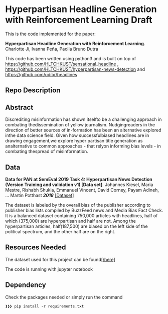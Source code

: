 # Hyperpartisan Headline Generation with Reinforcement Learning Draft


This is the code implemented for the paper:

**Hyperpartisan Headline Generation with Reinforcement Learning**. Charlotte Ji, Ivanna Peña, Paolla Bruno Dutra 

This code has been written using python3 and is built on top of https://github.com/HLTCHKUST/sensational_headline , https://github.com/HLTCHKUST/hyperpartisan-news-detection and https://github.com/udibr/headlines

## Repo Description


## Abstract
Discrediting misinformation has shown itselfto be a challenging approach in combating thedissemination of yellow journalism.  Nudgingreaders in the direction of better sources of in-formation has been an alternative explored inthe data science field.   Given how successfulbiased headlines are in drawing engagement,we explore hyper partisan title generation as analternative to common approaches - that relyon  informing  bias  levels  -  in  combating  thespread of misinformation.

## Data
**Data for PAN at SemEval 2019 Task 4: Hyperpartisan News Detection (Version Training and validation v1) [Data set]**. Johannes Kiesel, Maria Mestre, Rishabh Shukla, Emmanuel Vincent, David Corney, Payam Adineh, … Martin Potthast ***2018*** [[Dataset]](http://doi.org/10.5281/zenodo.1489920)

The dataset is labeled by the overall bias of the publisher according to publisher bias lists compiled by BuzzFeed news and Media Bias Fact Check. It is a balanced dataset containing 750,000 articles with headlines, half of which (375,000) are hyperpartisan and half are not. Among the hyperpartisan articles, half(187,500) are biased on the left side of the political spectrum, and the other half are on the right. 

## Resources Needed
The dataset used for this project can be found[[/here]](https://drive.google.com/open?id=1JgxOrtXKKhwj1hNRHnUDQoWCJXXP9NDx)    

The code is running with jupyter notebook

## Dependency
Check the packages needed or simply run the command
```console
❱❱❱ pip install -r requirements.txt
```
